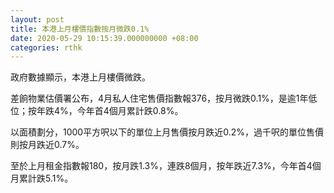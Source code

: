 ```yaml
---
layout: post
title: 本港上月樓價指數按月微跌0.1%
date: 2020-05-29 10:15:39.000000000 +08:00
categories: rthk
---
```


政府數據顯示，本港上月樓價微跌。

差餉物業估價署公布，4月私人住宅售價指數報376，按月微跌0.1%，是逾1年低位；按年跌4%，今年首4個月累計跌0.8%。

以面積劃分，1000平方呎以下的單位上月售價按月跌近0.2%，過千呎的單位售價則按月跌近0.7%。

至於上月租金指數報180，按月跌1.3%，連跌8個月，按年跌近7.3%，今年首4個月累計跌5.1%。
